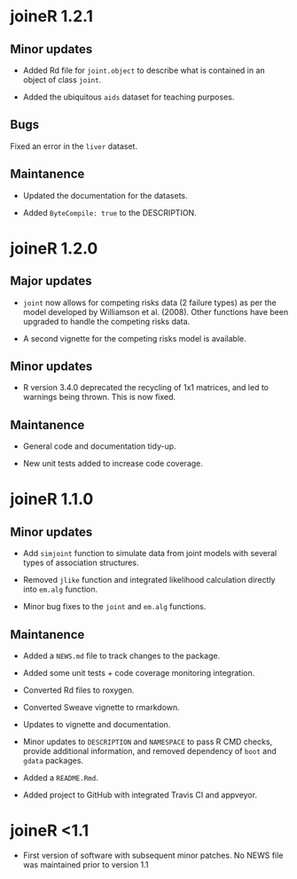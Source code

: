 # joineR 1.2.1

## Minor updates

* Added Rd file for `joint.object` to describe what is contained in an object of class `joint`.

* Added the ubiquitous `aids` dataset for teaching purposes.

## Bugs

Fixed an error in the `liver` dataset.

## Maintanence

* Updated the documentation for the datasets.

* Added `ByteCompile: true` to the DESCRIPTION.

# joineR 1.2.0

## Major updates

* `joint` now allows for competing risks data (2 failure types) as per the model
developed by Williamson et al. (2008). Other functions have been upgraded to
handle the competing risks data.

* A second vignette for the competing risks model is available.

## Minor updates

* R version 3.4.0 deprecated the recycling of 1x1 matrices, and led to warnings
being thrown. This is now fixed.

## Maintanence

* General code and documentation tidy-up.

* New unit tests added to increase code coverage.

# joineR 1.1.0

## Minor updates

* Add `simjoint` function to simulate data from joint models with several types
of association structures.

* Removed `jlike` function and integrated likelihood calculation directly into
`em.alg` function.

* Minor bug fixes to the `joint` and `em.alg` functions.

## Maintanence

* Added a `NEWS.md` file to track changes to the package.

* Added some unit tests + code coverage monitoring integration.

* Converted Rd files to roxygen.

* Converted Sweave vignette to rmarkdown.

* Updates to vignette and documentation.

* Minor updates to `DESCRIPTION` and `NAMESPACE` to pass R CMD checks, provide
additional information, and removed dependency of `boot` and `gdata` packages.

* Added a `README.Rmd`.

* Added project to GitHub with integrated Travis CI and appveyor.

# joineR <1.1

* First version of software with subsequent minor patches. No NEWS file was
maintained prior to version 1.1



